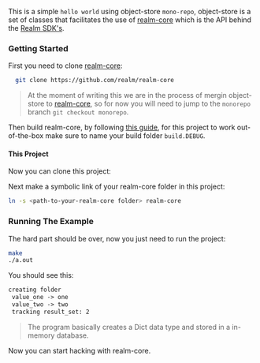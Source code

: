 This is a simple `hello world` using object-store `mono-repo`, object-store is a set of classes that facilitates the use of [realm-core](https://github.com/realm/realm-core) which is the API behind the [Realm SDK's](https://github.com/realm).   

### Getting Started

First you need to clone [realm-core](https://github.com/realm/realm-core):

```sh
  git clone https://github.com/realm/realm-core
```
> At the moment of writing this we are in the process of mergin object-store to [realm-core](https://github.com/realm/realm-core), so for now you will need to jump to the `monorepo` branch `git checkout monorepo`.

Then build realm-core, by following [this guide](https://github.com/realm/realm-core/blob/master/how-to-build.md), for this project to work out-of-the-box make sure to name your build folder `build.DEBUG`.


#### This Project

Now you can clone this project:


Next make a symbolic link of your realm-core folder in this project:

```sh
ln -s <path-to-your-realm-core folder> realm-core
```

### Running The Example

The hard part should be over, now you just need to run the project:

```sh
make
./a.out
```

You should see this:

```xml
creating folder
 value_one -> one
 value_two -> two
 tracking result_set: 2
```
> The program basically creates a Dict data type and stored in a in-memory database.

Now you can start hacking with realm-core.
